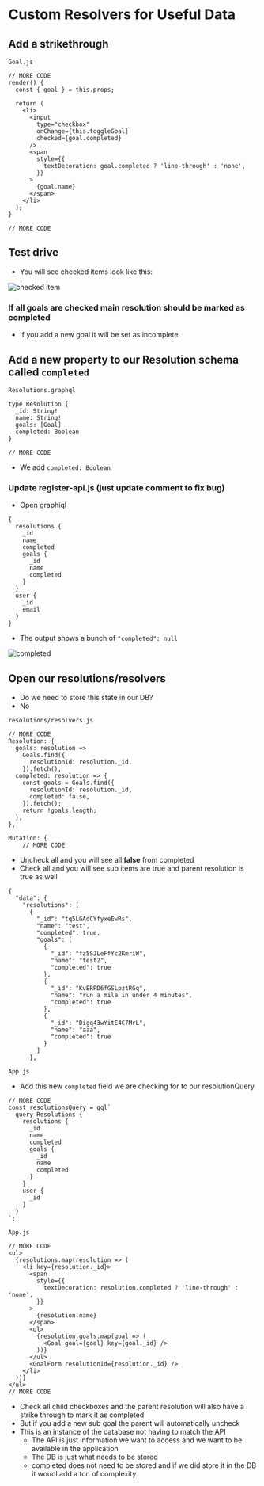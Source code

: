 # Custom Resolvers for Useful Data
## Add a strikethrough
`Goal.js`

```
// MORE CODE
render() {
  const { goal } = this.props;

  return (
    <li>
      <input
        type="checkbox"
        onChange={this.toggleGoal}
        checked={goal.completed}
      />
      <span
        style={{
          textDecoration: goal.completed ? 'line-through' : 'none',
        }}
      >
        {goal.name}
      </span>
    </li>
  );
}

// MORE CODE
```

## Test drive
* You will see checked items look like this:

![checked item](https://i.imgur.com/YZb0QjG.png)

### If all goals are checked main resolution should be marked as completed
* If you add a new goal it will be set as incomplete

## Add a new property to our Resolution schema called `completed`
`Resolutions.graphql`

```
type Resolution {
  _id: String!
  name: String!
  goals: [Goal]
  completed: Boolean
}

// MORE CODE
```

* We add `completed: Boolean`

### Update register-api.js (just update comment to fix bug)
* Open graphiql

```
{
  resolutions {
    _id
    name
    completed
    goals {
      _id
      name
      completed
    }
  }
  user {
    _id
    email
  }
}
```

* The output shows a bunch of `"completed": null`

![completed](https://i.imgur.com/mj8F5rL.png)

## Open our resolutions/resolvers
* Do we need to store this state in our DB?
* No

`resolutions/resolvers.js`

```
// MORE CODE
Resolution: {
  goals: resolution =>
    Goals.find({
      resolutionId: resolution._id,
    }).fetch(),
  completed: resolution => {
    const goals = Goals.find({
      resolutionId: resolution._id,
      completed: false,
    }).fetch();
    return !goals.length;
  },
},

Mutation: {
    // MORE CODE
```

* Uncheck all and you will see all **false** from completed
* Check all and you will see sub items are true and parent resolution is true as well

```
{
  "data": {
    "resolutions": [
      {
        "_id": "tq5LGAdCYfyxeEwRs",
        "name": "test",
        "completed": true,
        "goals": [
          {
            "_id": "fz5SJLeFfYc2KmriW",
            "name": "test2",
            "completed": true
          },
          {
            "_id": "KvERPD6fGSLpztRGq",
            "name": "run a mile in under 4 minutes",
            "completed": true
          },
          {
            "_id": "Digq43wYitE4C7MrL",
            "name": "aaa",
            "completed": true
          }
        ]
      },
```

`App.js`

* Add this new `completed` field we are checking for to our resolutionQuery

```
// MORE CODE
const resolutionsQuery = gql`
  query Resolutions {
    resolutions {
      _id
      name
      completed
      goals {
        _id
        name
        completed
      }
    }
    user {
      _id
    }
  }
`;
```

`App.js`

```
// MORE CODE
<ul>
  {resolutions.map(resolution => (
    <li key={resolution._id}>
      <span
        style={{
          textDecoration: resolution.completed ? 'line-through' : 'none',
        }}
      >
        {resolution.name}
      </span>
      <ul>
        {resolution.goals.map(goal => (
          <Goal goal={goal} key={goal._id} />
        ))}
      </ul>
      <GoalForm resolutionId={resolution._id} />
    </li>
  ))}
</ul>
// MORE CODE
```

* Check all child checkboxes and the parent resolution will also have a strike through to mark it as completed
* But if you add a new sub goal the parent will automatically uncheck
* This is an instance of the database not having to match the API
    - The API is just information we want to access and we want to be available in the application
    - The DB is just what needs to be stored
    - completed does not need to be stored and if we did store it in the DB it woudl add a ton of complexity



